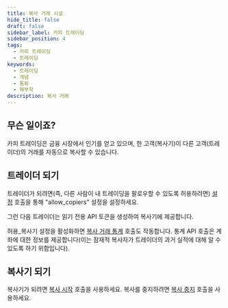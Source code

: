 ```yaml
---
title: 복사 거래 시설
hide_title: false
draft: false
sidebar_label: 카피 트레이딩
sidebar_position: 4
tags:
  - 카피 트레이딩
  - 트레이딩
keywords:
  - 트레이딩
  - 개념
  - 통화
  - 해부학
description: 복사 거래
---
```


## 무슨 일이죠?

카피 트레이딩은 금융 시장에서 인기를 얻고 있으며, 한 고객(복사기)이 다른 고객(트레이더)의 거래를 자동으로 복사할 수 있습니다.

## 트레이더 되기

트레이더가 되려면(즉, 다른 사람이 내 트레이딩을 팔로우할 수 있도록 허용하려면) [설정](/api-explorer#set_settings) 호출을 통해 "allow_copiers" 설정을 설정하세요.

그런 다음 트레이더는 읽기 전용 API 토큰을 생성하여 복사기에 제공합니다.

허용_복사기 설정을 활성화하면 [복사 거래 통계](/api-explorer#copytrading_statistics) 호출도 작동합니다. 통계 API 호출은 계좌에 대한 정보를 제공합니다(이는 잠재적 복사자가 트레이더의 과거 실적에 대해 알 수 있도록 하기 위함입니다).

## 복사기 되기

복사기가 되려면 [복사 시작](/api-explorer#copy_start) 호출을 사용하세요. 복사를 중지하려면 [복사 중지](/api-explorer#copy_stop) 호출을 사용하세요.
